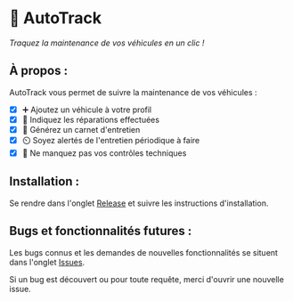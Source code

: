 # 🚗 AutoTrack

_Traquez la maintenance de vos véhicules en un clic !_

## À propos :

AutoTrack vous permet de suivre la maintenance de vos véhicules :

- [x] ➕ Ajoutez un véhicule à votre profil
- [x] 🔩 Indiquez les réparations effectuées
- [x] 📓 Générez un carnet d'entretien
- [x] ⏲️ Soyez alertés de l'entretien périodique à faire
- [x] 🚨 Ne manquez pas vos contrôles techniques

## Installation :

Se rendre dans l'onglet [Release](https://github.com/Timahi/autotrack/releases) et suivre les instructions d'installation.

## Bugs et fonctionnalités futures :

Les bugs connus et les demandes de nouvelles fonctionnalités se situent dans l'onglet [Issues](https://github.com/Timahi/autotrack/issues).

Si un bug est découvert ou pour toute requête, merci d'ouvrir une nouvelle issue.
